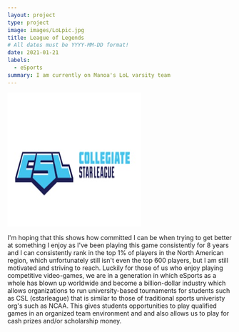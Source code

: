 ```yaml
---
layout: project
type: project
image: images/LoLpic.jpg
title: League of Legends 
# All dates must be YYYY-MM-DD format!
date: 2021-01-21
labels:
  - eSports
summary: I am currently on Manoa's LoL varsity team
---
```


<div class="ui small rounded images">
  <img class="ui image" src="../images/cslpic.jpg">
</div>

I'm hoping that this shows how committed I can be when trying to get better at something I enjoy as I've been playing this game consistently for 8 years and I can consistently rank in the top 1% of players in the North American region, which unfortunately still isn't even the top 600 players, but I am still motivated and striving to reach. Luckily for those of us who enjoy playing competitive video-games, we are in a generation in which eSports as a whole has blown up worldwide and become a billion-dollar industry which allows organizations to run university-based tournaments for students such as CSL (cstarleague) that is similar to those of traditional sports univeristy org's such as NCAA. This gives students opportunities to play qualified games in an organized team environment and and also allows us to play for cash prizes and/or scholarship money.







